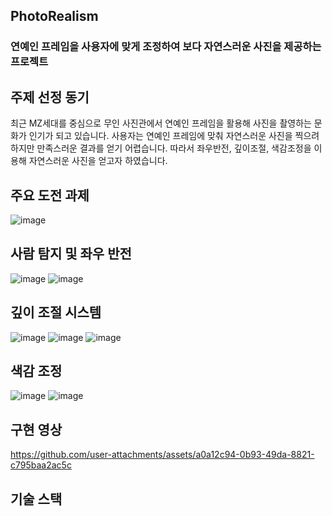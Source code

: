 ## PhotoRealism
### 연예인 프레임을 사용자에 맞게 조정하여 보다 자연스러운 사진을 제공하는 프로젝트

## 주제 선정 동기
최근 MZ세대를 중심으로 무인 사진관에서 연예인 프레임을 활용해 사진을 촬영하는 문화가 인기가 되고 있습니다.
사용자는 연예인 프레임에 맞춰 자연스러운 사진을 찍으려 하지만 만족스러운 결과를 얻기 어렵습니다.
따라서 좌우반전, 깊이조절, 색감조정을 이용해 자연스러운 사진을 얻고자 하였습니다.

## 주요 도전 과제
![image](https://github.com/user-attachments/assets/eada081b-e40b-4a2a-bf3b-119e0cf219ca)

## 사람 탐지 및 좌우 반전
![image](https://github.com/user-attachments/assets/5a3701d2-baff-4369-a2ef-f8df80100338)
![image](https://github.com/user-attachments/assets/63cbe477-4611-49fc-8f6d-7d7b7bc89474)

## 깊이 조절 시스템
![image](https://github.com/user-attachments/assets/54e51ead-37d7-41c2-a942-82021b3ef775)
![image](https://github.com/user-attachments/assets/710c0318-c9ab-488f-a164-bf3a01246bbf)
![image](https://github.com/user-attachments/assets/51dc07be-8e22-4c1b-9ca3-81a3ba255b8e)

## 색감 조정
![image](https://github.com/user-attachments/assets/699ad370-cf77-4416-9ffa-b3ada409daca)
![image](https://github.com/user-attachments/assets/d60ef7f3-9194-4735-b73a-3058b145e912)

## 구현 영상
https://github.com/user-attachments/assets/a0a12c94-0b93-49da-8821-c795baa2ac5c

## 기술 스택



